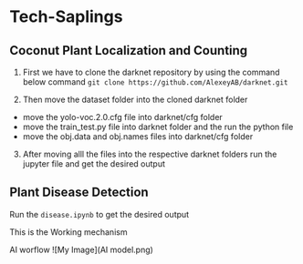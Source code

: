 # Tech-Saplings

## Coconut Plant Localization and Counting 
1) First we have to clone the darknet repository by using the command below command
   ``git clone https://github.com/AlexeyAB/darknet.git``
   
2) Then move the dataset folder into the cloned darknet folder
  -  move the yolo-voc.2.0.cfg file into darknet/cfg folder
  -  move the train_test.py file into darknet folder and the run the python file
  -  move the obj.data and obj.names files into darknet/cfg folder
  
3) After moving alll the files into the respective darknet folders run the jupyter file and get the desired output



## Plant Disease Detection
Run the ``disease.ipynb`` to get the desired output

This is the Working mechanism

AI worflow
![My Image](AI model.png)
